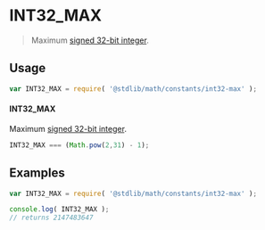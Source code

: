 INT32_MAX
===
> Maximum [signed 32-bit integer][max-int32].

<!-- <usage> -->
## Usage

``` javascript
var INT32_MAX = require( '@stdlib/math/constants/int32-max' );
```

#### INT32_MAX

Maximum [signed 32-bit integer][max-int32].

``` javascript
INT32_MAX === (Math.pow(2,31) - 1);
```
<!-- </usage> -->

<!-- <examples> -->
## Examples

``` javascript
var INT32_MAX = require( '@stdlib/math/constants/int32-max' );

console.log( INT32_MAX );
// returns 2147483647
```
<!-- </examples> -->

<!-- <links> -->
[max-int32]: http://en.wikipedia.org/wiki/2147483647
<!-- </links> -->
